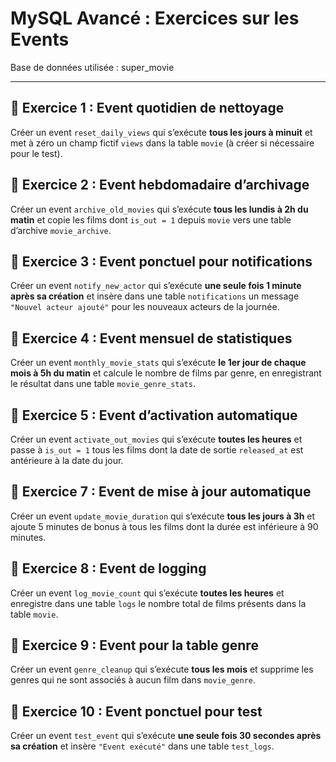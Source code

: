 # MySQL Avancé : Exercices sur les Events

Base de données utilisée : super_movie


------------------------------------------------------------------------


## 🔹 Exercice 1 : Event quotidien de nettoyage
Créer un event `reset_daily_views` qui s’exécute **tous les jours à minuit** et met à zéro un champ fictif `views` dans la table `movie` (à créer si nécessaire pour le test).

## 🔹 Exercice 2 : Event hebdomadaire d’archivage
Créer un event `archive_old_movies` qui s’exécute **tous les lundis à 2h du matin** et copie les films dont `is_out = 1` depuis `movie` vers une table d’archive `movie_archive`.

## 🔹 Exercice 3 : Event ponctuel pour notifications
Créer un event `notify_new_actor` qui s’exécute **une seule fois 1 minute après sa création** et insère dans une table `notifications` un message `"Nouvel acteur ajouté"` pour les nouveaux acteurs de la journée.

## 🔹 Exercice 4 : Event mensuel de statistiques
Créer un event `monthly_movie_stats` qui s’exécute **le 1er jour de chaque mois à 5h du matin** et calcule le nombre de films par genre, en enregistrant le résultat dans une table `movie_genre_stats`.

## 🔹 Exercice 5 : Event d’activation automatique
Créer un event `activate_out_movies` qui s’exécute **toutes les heures** et passe à `is_out = 1` tous les films dont la date de sortie `released_at` est antérieure à la date du jour.

## 🔹 Exercice 7 : Event de mise à jour automatique
Créer un event `update_movie_duration` qui s’exécute **tous les jours à 3h** et ajoute 5 minutes de bonus à tous les films dont la durée est inférieure à 90 minutes.

## 🔹 Exercice 8 : Event de logging
Créer un event `log_movie_count` qui s’exécute **toutes les heures** et enregistre dans une table `logs` le nombre total de films présents dans la table `movie`.

## 🔹 Exercice 9 : Event pour la table genre
Créer un event `genre_cleanup` qui s’exécute **tous les mois** et supprime les genres qui ne sont associés à aucun film dans `movie_genre`.

## 🔹 Exercice 10 : Event ponctuel pour test
Créer un event `test_event` qui s’exécute **une seule fois 30 secondes après sa création** et insère `"Event exécuté"` dans une table `test_logs`.
